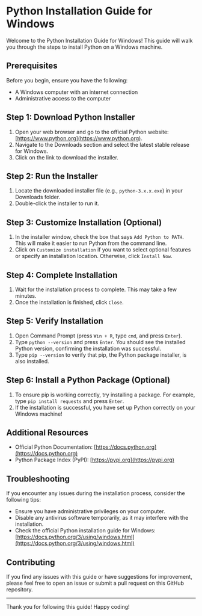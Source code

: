 # Python Installation Guide for Windows

Welcome to the Python Installation Guide for Windows! This guide will walk you through the steps to install Python on a Windows machine.

## Prerequisites

Before you begin, ensure you have the following:

- A Windows computer with an internet connection
- Administrative access to the computer

## Step 1: Download Python Installer

1. Open your web browser and go to the official Python website: [https://www.python.org](https://www.python.org).
2. Navigate to the Downloads section and select the latest stable release for Windows.
3. Click on the link to download the installer.

## Step 2: Run the Installer

1. Locate the downloaded installer file (e.g., `python-3.x.x.exe`) in your Downloads folder.
2. Double-click the installer to run it.

## Step 3: Customize Installation (Optional)

1. In the installer window, check the box that says `Add Python to PATH`. This will make it easier to run Python from the command line.
2. Click on `Customize installation` if you want to select optional features or specify an installation location. Otherwise, click `Install Now`.

## Step 4: Complete Installation

1. Wait for the installation process to complete. This may take a few minutes.
2. Once the installation is finished, click `Close`.

## Step 5: Verify Installation

1. Open Command Prompt (press `Win + R`, type `cmd`, and press `Enter`).
2. Type `python --version` and press `Enter`. You should see the installed Python version, confirming the installation was successful.
3. Type `pip --version` to verify that pip, the Python package installer, is also installed.

## Step 6: Install a Python Package (Optional)

1. To ensure pip is working correctly, try installing a package. For example, type `pip install requests` and press `Enter`.
2. If the installation is successful, you have set up Python correctly on your Windows machine!

## Additional Resources

- Official Python Documentation: [https://docs.python.org](https://docs.python.org)
- Python Package Index (PyPI): [https://pypi.org](https://pypi.org)

## Troubleshooting

If you encounter any issues during the installation process, consider the following tips:

- Ensure you have administrative privileges on your computer.
- Disable any antivirus software temporarily, as it may interfere with the installation.
- Check the official Python installation guide for Windows: [https://docs.python.org/3/using/windows.html](https://docs.python.org/3/using/windows.html)

## Contributing

If you find any issues with this guide or have suggestions for improvement, please feel free to open an issue or submit a pull request on this GitHub repository.

---

Thank you for following this guide! Happy coding!

